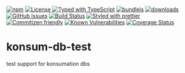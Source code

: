 [![npm](https://img.shields.io/npm/v/konsum-db-test.svg)](https://www.npmjs.com/package/konsum-db-test)
[![License](https://img.shields.io/badge/License-BSD%203--Clause-blue.svg)](https://opensource.org/licenses/BSD-3-Clause)
[![Typed with TypeScript](https://flat.badgen.net/badge/icon/Typed?icon=typescript\&label\&labelColor=blue\&color=555555)](https://typescriptlang.org)
[![bundlejs](https://deno.bundlejs.com/?q=konsum-db-test\&badge=detailed)](https://bundlejs.com/?q=konsum-db-test)
[![downloads](http://img.shields.io/npm/dm/konsum-db-test.svg?style=flat-square)](https://npmjs.org/package/konsum-db-test)
[![GitHub Issues](https://img.shields.io/github/issues/konsumation/konsum-db-test.svg?style=flat-square)](https://github.com/konsumation/konsum-db-test/issues)
[![Build Status](https://img.shields.io/endpoint.svg?url=https%3A%2F%2Factions-badge.atrox.dev%2Fkonsumation%2Fkonsum-db-test%2Fbadge\&style=flat)](https://actions-badge.atrox.dev/konsumation/konsum-db-test/goto)
[![Styled with prettier](https://img.shields.io/badge/styled_with-prettier-ff69b4.svg)](https://github.com/prettier/prettier)
[![Commitizen friendly](https://img.shields.io/badge/commitizen-friendly-brightgreen.svg)](http://commitizen.github.io/cz-cli/)
[![Known Vulnerabilities](https://snyk.io/test/github/konsumation/konsum-db-test/badge.svg)](https://snyk.io/test/github/konsumation/konsum-db-test)
[![Coverage Status](https://coveralls.io/repos/konsumation/konsum-db-test/badge.svg)](https://coveralls.io/github/konsumation/konsum-db-test)
# konsum-db-test
test support for konsumation dbs
